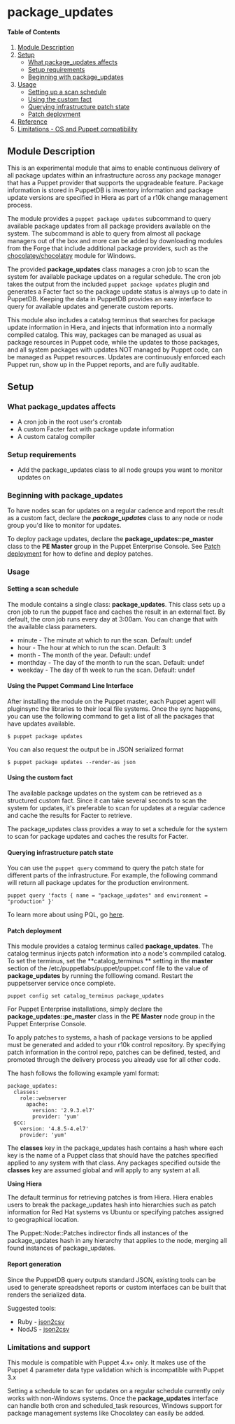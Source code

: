 # package_updates

#### Table of Contents

1. [Module Description](#module-description)
2. [Setup](#setup)
    * [What package_updates affects](#what-package_updates-affects)
    * [Setup requirements](#setup-requirements)
    * [Beginning with package_updates](#beginning-with-package_updates)
3. [Usage](#usage)
    * [Setting up a scan schedule](#setting-a-scan-schedule)
    * [Using the custom fact](#using-the-custom-fact)
    * [Querying infrastructure patch state](#querying-infrastructure-patch-state)
    * [Patch deployment](#patch-deployment)
4. [Reference](#reference)
5. [Limitations - OS and Puppet compatibility](#limitations-and-support)

## Module Description

This is an experimental module that aims to enable continuous delivery of all
package updates within an infrastructure across any package manager that has a
Puppet provider that supports the upgradeable feature. Package information is
stored in PuppetDB is inventory information and package update versions are
specified in Hiera as part of a r10k change management process.

The module provides a `puppet package updates` subcommand  to query available
package updates from all package providers available on the system. The
subcommand is able to query from almost all package managers out of the box and
more can be added by downloading modules from the Forge that include additional
package providers, such as the [chocolatey/chocolatey](https://forge.puppetlabs.com/chocolatey/chocolatey)
module for Windows.

The provided **package_updates** class manages a cron job to scan the system
for available package updates on a regular schedule.  The cron job takes the
output from the included `puppet package updates` plugin and generates a
Facter fact so the package update status is always up to date in PuppetDB.
Keeping the data in PuppetDB provides an easy interface to query for
available updates and generate custom reports.

This module also includes a catalog terminus that searches for package update
information in Hiera, and injects that information into a normally compiled
catalog.  This way, packages can be managed as usual as  package resources in
Puppet code, while the updates to those packages, and all system packages with
updates NOT managed by Puppet code, can be managed as Puppet resources.
Updates are continuously enforced each Puppet run, show up in the Puppet
reports, and are fully auditable.


## Setup

### What package_updates affects

* A cron job in the root user's crontab
* A custom Facter fact with package update information
* A custom catalog compiler

### Setup requirements

* Add the package_updates class to all node groups you want to monitor updates on

### Beginning with package_updates

To have nodes scan for updates on a regular cadence and report the result as a custom fact,
declare the ***package_updates*** class to any node or node group you'd like to monitor for updates.

To deploy package updates, declare the **package_updates::pe_master** class to
the **PE Master** group in the Puppet Enterprise Console. See [Patch
deployment](#patch-deployment) for how to define and deploy patches.

### Usage

#### Setting a scan schedule

The module contains a single class: **package_updates**.  This class sets up a
cron job to run the puppet face and caches the result in an external fact.  By
default, the cron job runs every day at 3:00am.  You can change that with the
available class parameters.

* minute - The minute at which to run the scan. Default: undef
* hour - The hour at which to run the scan. Default: 3
* month - The month of the year. Default: undef
* monthday - The day of the month to run the scan. Default: undef
* weekday - The day of th week to run the scan. Default: undef

#### Using the Puppet Command Line Interface

After installing the module on the Puppet master, each Puppet agent will pluginsync the libraries
to their local file systems.  Once the sync happens, you can use the following command to get a list of
all the packages that have updates available.

    $ puppet package updates

You can also request the output be in JSON serialized format

    $ puppet package updates --render-as json

#### Using the custom fact

The available package updates on the system can be retrieved as a structured custom fact.  Since it
can take several seconds to scan the system for updates, it's preferable to scan for updates at a
regular cadence and cache the results for Facter to retrieve.

The package_updates class provides a way to set a schedule for the system to scan for package updates
and caches the results for Facter.

#### Querying infrastructure patch state

You can use the `puppet query` command to query the patch state for different parts of the infrastructure.
For example, the following command will return all package updates for the production environment.

    puppet query 'facts { name = "package_updates" and environment = "production" }'

To learn more about using PQL, go [here](https://docs.puppet.com/puppetdb/4.2/api/query/tutorial-pql.html).

#### Patch deployment

This module provides a catalog terminus called **package_updates**.  The
catalog terminus injects patch information into a node's commpiled catalog. To
set the terminus, set the **catalog_terminus ** setting in the **master**
section of the /etc/puppetlabs/puppet/puppet.conf file to the value of
**package_updates** by running the folllowing comand.  Restart the puppetserver
service once complete.

    puppet config set catalog_terminus package_updates

For Puppet Enterprise installations, simply declare the
**package_updates::pe_master** class in the **PE Master** node group in the
Puppet Enterprise Console.


To apply patches to systems, a hash of package versions to be applied must be
generated and added to your r10k control repository. By specifying patch
information in the control repo, patches can be defined, tested, and promoted
through the delivery process you already use for all other code.

The hash follows the following example yaml format:

    package_updates:
      classes:
        role::webserver
          apache:
            version: '2.9.3.el7'
            provider: 'yum'
      gcc:
        version: '4.8.5-4.el7'
        provider: 'yum'

The **classes** key in the package_updates hash contains a hash where each key
is the name of a Puppet class that should have the patches specified applied to
any system with that class. Any packages specified outside the **classes** key
are assumed global and will apply to any system at all.

**Using Hiera**

The default terminus for retrieving patches is from Hiera.  Hiera enables users
to break the package_updates hash into hierarchies such as patch information
for Red Hat systems vs Ubuntu or specifying patches assigned to geographical location.

The Puppet::Node::Patches indirector finds all instances of the package_updates
hash in any hierarchy that applies to the node, merging all found instances of
package_updates.

#### Report generation

Since the PuppetDB query outputs standard JSON, existing tools can be used to generate spreadsheet
reports or custom interfaces can be built that renders the serialized data.

Suggested tools:

  * Ruby - [json2csv](https://github.com/ngmaloney/json2csv)
  * NodJS - [json2csv](https://github.com/zemirco/json2csv)


### Limitations and support

This module is compatible with Puppet 4.x+ only. It makes use of the Puppet 4 parameter data type
validation which is incompatible with Puppet 3.x

Setting a schedule to scan for updates on a regular schedule currently only
works with non-Windows systems. Once the **package_updates** interface can
handle both cron and scheduled_task resources, Windows support for package
management systems like Chocolatey can easily be added.

